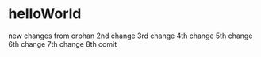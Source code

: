 # helloWorld

new changes from orphan
2nd change
3rd change
4th change
5th change
6th change 
7th change
8th comit